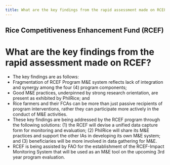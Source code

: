 ```yaml
---
title: What are the key findings from the rapid assessment made on RCEF
---
```


## Rice Competitiveness Enhancement Fund (RCEF)

# What are the key findings from the rapid assessment made on RCEF?


 - The key findings are as follows: 
 - Fragmentation of RCEF Program M&E system reflects lack of integration and synergy among the four (4) program components;
 - Good M&E practices, underpinned by strong research orientation, are present as exhibited by PhilRice; and
 - Rice farmers and their FCAs can be more than just passive recipients of program interventions, rather they can participate more actively in the conduct of M&E activities.
 - These key findings are being addressed by the RCEF program through the following solutions: (1) the RCEF will devise a unified data capture form for monitoring and evaluation; (2) PhilRice will share its M&E practices and support the other IAs in developing its own M&E system; and (3) beneficiaries will be more involved in data gathering for M&E.
 - RCEF is being assisted by FAO for the establishment of the RCEF-Impact Monitoring System that will be used as an M&E tool on the upcoming 3rd year program evaluation.
